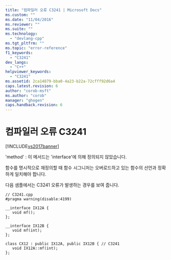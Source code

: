 ```yaml
---
title: "컴파일러 오류 C3241 | Microsoft Docs"
ms.custom: ""
ms.date: "11/04/2016"
ms.reviewer: ""
ms.suite: ""
ms.technology: 
  - "devlang-cpp"
ms.tgt_pltfrm: ""
ms.topic: "error-reference"
f1_keywords: 
  - "C3241"
dev_langs: 
  - "C++"
helpviewer_keywords: 
  - "C3241"
ms.assetid: 2ca14879-bba0-4a23-b22a-72cfff92d6a4
caps.latest.revision: 6
author: "corob-msft"
ms.author: "corob"
manager: "ghogen"
caps.handback.revision: 6
---
```

# 컴파일러 오류 C3241
[!INCLUDE[vs2017banner](../../assembler/inline/includes/vs2017banner.md)]

'method' : 이 메서드는 'interface'에 의해 정의되지 않았습니다.  
  
 함수를 명시적으로 재정의할 때 함수 시그니처는 오버로드하고 있는 함수의 선언과 정확하게 일치해야 합니다.  
  
 다음 샘플에서는 C3241 오류가 발생하는 경우를 보여 줍니다.  
  
```  
// C3241.cpp  
#pragma warning(disable:4199)  
  
__interface IX12A {  
   void mf();  
};  
  
__interface IX12B {  
   void mf(int);  
};  
  
class CX12 : public IX12A, public IX12B { // C3241  
   void IX12A::mf(int);  
};  
```